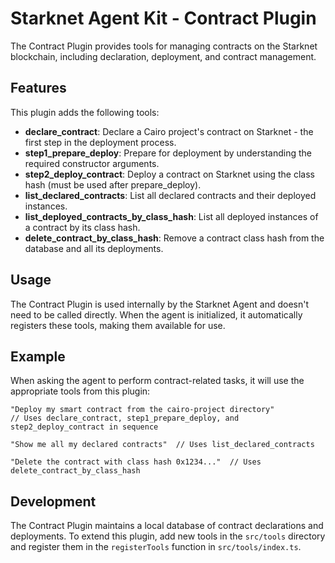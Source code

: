 # Starknet Agent Kit - Contract Plugin

The Contract Plugin provides tools for managing contracts on the Starknet blockchain, including declaration, deployment, and contract management.

## Features

This plugin adds the following tools:

- **declare_contract**: Declare a Cairo project's contract on Starknet - the first step in the deployment process.
- **step1_prepare_deploy**: Prepare for deployment by understanding the required constructor arguments.
- **step2_deploy_contract**: Deploy a contract on Starknet using the class hash (must be used after prepare_deploy).
- **list_declared_contracts**: List all declared contracts and their deployed instances.
- **list_deployed_contracts_by_class_hash**: List all deployed instances of a contract by its class hash.
- **delete_contract_by_class_hash**: Remove a contract class hash from the database and all its deployments.

## Usage

The Contract Plugin is used internally by the Starknet Agent and doesn't need to be called directly. When the agent is initialized, it automatically registers these tools, making them available for use.

## Example

When asking the agent to perform contract-related tasks, it will use the appropriate tools from this plugin:

```
"Deploy my smart contract from the cairo-project directory"
// Uses declare_contract, step1_prepare_deploy, and step2_deploy_contract in sequence

"Show me all my declared contracts"  // Uses list_declared_contracts

"Delete the contract with class hash 0x1234..."  // Uses delete_contract_by_class_hash
```

## Development

The Contract Plugin maintains a local database of contract declarations and deployments. To extend this plugin, add new tools in the `src/tools` directory and register them in the `registerTools` function in `src/tools/index.ts`.
